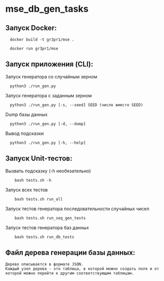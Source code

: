 # mse_db_gen_tasks

## Запуск Docker:
```
  docker build -t gr3pr1/mse .
```
```
  docker run gr3pr1/mse
```
## Запуск приложения (CLI):
Запуск генератора со случайным зерном
```commandline
  python3 ./run_gen.py
```
Запуск генератора с заданным зерном
```commandline
  python3 ./run_gen.py [-s, --seed] SEED (число вместо SEED) 
```
Dump базы данных
```commandline
  python3 ./run_gen.py [-d, --dump]
```
Вывод подсказки
```commandline
  python3 ./run_gen.py [-h, --help]
```

## Запуск Unit-тестов:
Вызвать подсказку (-h необязательно)
```commandline
    bash tests.sh -h
```
Запуск всех тестов 
```commandline
    bash tests.sh run_all
```
Запуск тестов генератора последовательности случайных чисел
```commandline
    bash tests.sh run_seq_gen_tests
```
Запуск тестов генератора баз данных
```commandline
    bash tests.sh run_db_tests
```

## Файл дерева генерации базы данных:
```
Дерево описывается в формате JSON.
Каждый узел дерева - это таблица, в которой можно создать поля и от которой можно перейти к другим соответствующим таблицам.
```
